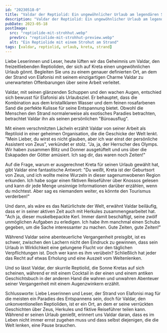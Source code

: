 ```yaml
---
id: "20230518-0"
title: "Valdar der Reptiolid: Ein ungewöhnlicher Urlaub am legendären Strand von Kreta"
description: "Valdar der Reptiolid: Ein ungewöhnlicher Urlaub am legendären Strand von Kreta"
pubDate: 2023-05-18
postImage:
  src: "reptiolide-mit-strohhut.webp"
  prevSrc: "reptiolide-mit-strohhut-preview.webp"
  alt: "Ein Reptiolide mit einem Strohut am Strand"
tags: [valdar, reptiolid, urlaub, kreta, strand]
---
```


Liebe Leserinnen und Leser, heute lüften wir das Geheimnis um Valdar, den freizeitliebenden Reptioliden, der sich auf Kreta einen ungewöhnlichen Urlaub gönnt. Begleiten Sie uns zu einem genauer definierten Ort, an dem der Strand von Elafonisi mit seinem einzigartigen Charme Valdar zu unerwarteten Offenbarungen über seine Arbeit verleitet.

Valdar, mit seinen glänzenden Schuppen und den wachen Augen, entschied sich bewusst für Elafonisi als Urlaubsziel. Er behauptet, dass die Kombination aus dem kristallklaren Wasser und dem feinen rosafarbenen Sand die perfekte Kulisse für seine Entspannung bietet. Obwohl die Menschen den Strand normalerweise als exotisches Paradies betrachten, betrachtet Valdar ihn als seinen persönlichen "Büroausflug".

Mit einem verschmitzten Lächeln erzählt Valdar von seiner Arbeit als Reptiloid in einer geheimen Organisation, die die Geschicke der Welt lenkt. "Mein Lieber, du wirst es nicht glauben, aber ich war einst der persönliche Assistent von Zeus", verkündet er stolz. "Ja, ja, der Herrscher des Olymps. Wir haben zusammen Blitz und Donner ausgetüftelt und uns über die Eskapaden der Götter amüsiert. Ich sag dir, das waren noch Zeiten!"

Auf die Frage, warum er ausgerechnet Kreta für seinen Urlaub gewählt hat, gibt Valdar eine fantastische Antwort: "Du weißt, Kreta ist der Geburtsort von Zeus, und ich wollte meine Wurzeln in dieser sagenumwobenen Region erkunden. Ich habe sogar einen fiktiven Reiseführer über Knossos gelesen und kann dir jede Menge unsinnige Informationen darüber erzählen, wenn du möchtest. Aber sag es niemandem weiter, es könnte den Tourismus verderben!"

Und dann, als wäre es das Natürlichste der Welt, erwähnt Valdar beiläufig, dass er in seiner aktiven Zeit auch mit Herkules zusammengearbeitet hat. "Ach ja, dieser muskelbepackte Kerl. Immer damit beschäftigt, seine zwölf unmöglichen Aufgaben zu erledigen. Ich habe ihm manchmal einen Schubs gegeben, um die Sache interessanter zu machen. Gute Zeiten, gute Zeiten!"

Während Valdar seine abenteuerliche Vergangenheit preisgibt, ist es schwer, zwischen den Lachern nicht den Eindruck zu gewinnen, dass sein Urlaub in Wirklichkeit eine gelungene Flucht vor den täglichen Verpflichtungen ist. Doch wer kann es ihm verübeln? Schließlich hat jeder das Recht auf etwas Erholung und eine Auszeit vom Weltenlenken.

Und so lässt Valdar, der skurrile Reptiolid, die Sonne Kretas auf sich scheinen, während er mit einem Cocktail in der einen und einem antiken Geschichtsbuch in der anderen Hand die wahren und unwahren Abenteuer seiner Vergangenheit mit einem Augenzwinkern erzählt.

Schlussworte:
Liebe Leserinnen und Leser, der Strand von Elafonisi mag für die meisten ein Paradies des Entspannens sein, doch für Valdar, den unkonventionellen Reptioliden, ist er ein Ort, an dem er seine verrückten Geschichten über Zeus, Herkules und fiktive Reiseführer teilen kann. Während er seinen Urlaub genießt, erinnert uns Valdar daran, dass es im Leben nicht immer ernst zugehen muss und dass selbst diejenigen, die die Welt lenken, eine Pause brauchen.
